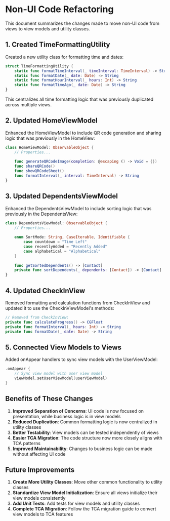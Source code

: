 # Non-UI Code Refactoring

This document summarizes the changes made to move non-UI code from views to view models and utility classes.

## 1. Created TimeFormattingUtility

Created a new utility class for formatting time and dates:

```swift
struct TimeFormattingUtility {
    static func formatTimeInterval(_ timeInterval: TimeInterval) -> String
    static func formatDate(_ date: Date) -> String
    static func formatHourInterval(_ hours: Int) -> String
    static func formatTimeAgo(_ date: Date) -> String
}
```

This centralizes all time formatting logic that was previously duplicated across multiple views.

## 2. Updated HomeViewModel

Enhanced the HomeViewModel to include QR code generation and sharing logic that was previously in the HomeView:

```swift
class HomeViewModel: ObservableObject {
    // Properties...
    
    func generateQRCodeImage(completion: @escaping () -> Void = {})
    func shareQRCode()
    func showQRCodeSheet()
    func formatInterval(_ interval: TimeInterval) -> String
}
```

## 3. Updated DependentsViewModel

Enhanced the DependentsViewModel to include sorting logic that was previously in the DependentsView:

```swift
class DependentsViewModel: ObservableObject {
    // Properties...
    
    enum SortMode: String, CaseIterable, Identifiable {
        case countdown = "Time Left"
        case recentlyAdded = "Recently Added"
        case alphabetical = "Alphabetical"
    }
    
    func getSortedDependents() -> [Contact]
    private func sortDependents(_ dependents: [Contact]) -> [Contact]
}
```

## 4. Updated CheckInView

Removed formatting and calculation functions from CheckInView and updated it to use the CheckInViewModel's methods:

```swift
// Removed from CheckInView:
private func calculateProgress() -> CGFloat
private func formatInterval(_ hours: Int) -> String
private func formatDate(_ date: Date) -> String
```

## 5. Connected View Models to Views

Added onAppear handlers to sync view models with the UserViewModel:

```swift
.onAppear {
    // Sync view model with user view model
    viewModel.setUserViewModel(userViewModel)
}
```

## Benefits of These Changes

1. **Improved Separation of Concerns**: UI code is now focused on presentation, while business logic is in view models
2. **Reduced Duplication**: Common formatting logic is now centralized in utility classes
3. **Better Testability**: View models can be tested independently of views
4. **Easier TCA Migration**: The code structure now more closely aligns with TCA patterns
5. **Improved Maintainability**: Changes to business logic can be made without affecting UI code

## Future Improvements

1. **Create More Utility Classes**: Move other common functionality to utility classes
2. **Standardize View Model Initialization**: Ensure all views initialize their view models consistently
3. **Add Unit Tests**: Add tests for view models and utility classes
4. **Complete TCA Migration**: Follow the TCA migration guide to convert view models to TCA features
